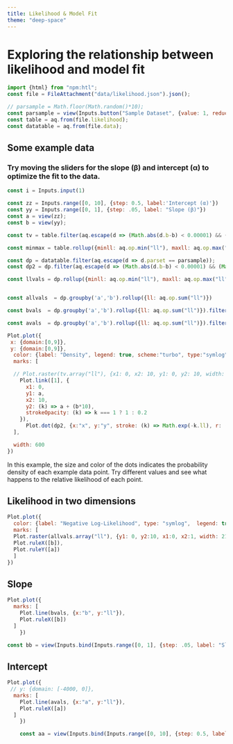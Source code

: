 ```yaml
---
title: Likelihood & Model Fit
theme: "deep-space"
---
```

 
# Exploring the relationship between likelihood and model fit

```js
import {html} from "npm:htl";
const file = FileAttachment("data/likelihood.json").json();
```



```js
// parsample = Math.floor(Math.random()*10);
const parsample = view(Inputs.button("Sample Dataset", {value: 1, reduce: () => 1+Math.floor(Math.random()*10)}));
const table = aq.from(file.likelihood);
const datatable = aq.from(file.data);

```
<div class="grid grid-cols-2", style="grid-auto-rows: auto; max-width:800px;">


<div class="card grid-colspan-2">

<h2> Some example data </h2>
<h3> Try moving the sliders for the slope (β) and intercept (α) to optimize the fit to the data. </h3>



```js
const i = Inputs.input(1)
```

```js
const zz = Inputs.range([0, 10], {step: 0.5, label:'Intercept (α)'})
const yy = Inputs.range([0, 1], {step: .05, label: "Slope (β)"})
const a = view(zz);
const b = view(yy);

const tv = table.filter(aq.escape(d => (Math.abs(d.b-b) < 0.00001) && (Math.abs(d.a - a) <  0.0001)));
```


```js
const minmax = table.rollup({minll: aq.op.min("ll"), maxll: aq.op.max("ll")}).objects()[0];

```

```js
const dp = datatable.filter(aq.escape(d => d.parset == parsample));
const dp2 = dp.filter(aq.escape(d => (Math.abs(d.b-b) < 0.00001) && (Math.abs(d.a - a) <  0.0001)))
```

```js
const llvals = dp.rollup({minll: aq.op.min("ll"), maxll: aq.op.max("ll")}).objects()[0]
```

```js

const allvals  = dp.groupby('a','b').rollup({ll: aq.op.sum("ll")})

const bvals  = dp.groupby('a','b').rollup({ll: aq.op.sum("ll")}).filter(aq.escape(d => Math.abs(a-d.a) < 0.0001 )).objects();

const avals  = dp.groupby('a','b').rollup({ll: aq.op.sum("ll")}).filter(aq.escape(d => Math.abs(b-d.b) < 0.0001 )).objects();

```







```js
Plot.plot({
 x: {domain:[0,9]},
 y: {domain:[0,9]},
  color: {label: "Density", legend: true, scheme:"turbo", type:"symlog"},
  marks: [

  // Plot.raster(tv.array("ll"), {x1: 0, x2: 10, y1: 0, y2: 10, width: 41, height: 41}),
    Plot.link([1], {
      x1: 0,
      y1: a,
      x2: 10,
      y2: (k) => a + (b*10),
      strokeOpacity: (k) => k === 1 ? 1 : 0.2
    }),
      Plot.dot(dp2, {x:"x", y:"y", stroke: (k) => Math.exp(-k.ll), r: (k) => Math.exp(-k.ll), strokeOpacity:1})
  ],

  width: 600
})

```
<p> In this example, the size and color of the dots indicates the probability density of each example data point. Try different values and see what happens to the relative likelihood of each point. </p>
</div>

</div>

## Likelihood in two dimensions
<div class="grid grid-cols-2", style="grid-auto-rows: auto; max-width:800px;">

<div class="card grid-colspan-2">

```js
Plot.plot({
  color: {label: "Negative Log-Likelihood", type: "symlog",  legend: true},
  marks: [
  Plot.raster(allvals.array("ll"), {y1: 0, y2:10, x1:0, x2:1, width: 21, height:21}),
  Plot.ruleX([b]),
  Plot.ruleY([a])
  ]
})
```
</div>


<div class="card grid-colspan-1">

<h2> Slope </h2>

```js
Plot.plot({
  marks: [
    Plot.line(bvals, {x:"b", y:"ll"}),
    Plot.ruleX([b])
  ]
    })
```

```js
const bb = view(Inputs.bind(Inputs.range([0, 1], {step: .05, label: "Slope (β)"}),yy))
```
</div>

<div class="card grid-colspan-1">
<h2> Intercept </h2>

```js
Plot.plot({
 // y: {domain: [-4000, 0]},
  marks: [
    Plot.line(avals, {x:"a", y:"ll"}),
    Plot.ruleX([a])
  ]
    })
```
```js
    const aa = view(Inputs.bind(Inputs.range([0, 10], {step: 0.5, label:'α'}),zz));
```

</div>


</div>

```js


```
